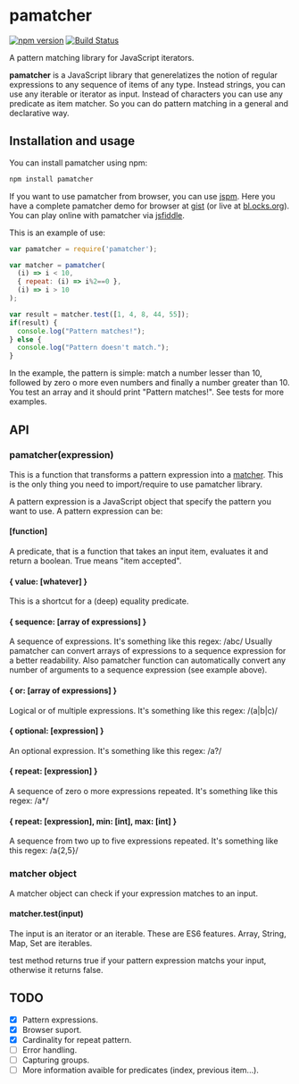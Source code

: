 # pamatcher 

[![npm version](https://badge.fury.io/js/pamatcher.svg)](http://badge.fury.io/js/pamatcher)
[![Build Status](https://travis-ci.org/pmros/pamatcher.svg)](https://travis-ci.org/pmros/pamatcher)

A pattern matching library for JavaScript iterators.

**pamatcher** is a JavaScript library that generelatizes the notion of regular expressions to any sequence of items of any type. Instead strings, you can use any iterable or iterator as input. Instead of characters you can use any predicate as item matcher. So you can do pattern matching in a general and declarative way.

## Installation and usage
You can install pamatcher using npm:
```bash
npm install pamatcher
```

If you want to use pamatcher from browser, you can use [jspm](http://jspm.io/). Here you have a complete pamatcher demo for browser at [gist](https://gist.github.com/pmros/137ecf2351e0f2fe44d4) (or live at [bl.ocks.org](http://bl.ocks.org/pmros/137ecf2351e0f2fe44d4)). You can play online with pamatcher via [jsfiddle](https://jsfiddle.net/8f4mcoq5/).

This is an example of use:

```js
var pamatcher = require('pamatcher');

var matcher = pamatcher(
  (i) => i < 10,
  { repeat: (i) => i%2==0 },
  (i) => i > 10
);

var result = matcher.test([1, 4, 8, 44, 55]);
if(result) {
  console.log("Pattern matches!");
} else {
  console.log("Pattern doesn't match.");
}
```

In the example, the pattern is simple: match a number lesser than 10, followed by zero o more even numbers and finally a number greater than 10. You test an array and it should print "Pattern matches!". See tests for more examples.

## API

### pamatcher(expression)

This is a function that transforms a pattern expression into a [matcher](#matcher-object). This is the only thing you need to import/require to use pamatcher library.

A pattern expression is a JavaScript object that specify the pattern you want to use. A pattern expression can be:

#### [function]
A predicate, that is a function that takes an input item, evaluates it and return a boolean. True means "item accepted".

#### { value: [whatever] }
This is a shortcut for a (deep) equality predicate.

#### { sequence: [array of expressions] }
A sequence of expressions.
It's something like this regex:  /abc/
Usually pamatcher can convert arrays of expressions to a sequence expression for a better readability. Also pamatcher function can automatically convert any number of arguments to a sequence expression (see example above).

#### { or: [array of expressions] }
Logical or of multiple expressions.
It's something like this regex:  /(a|b|c)/

#### { optional: [expression] }
An optional expression.
It's something like this regex:  /a?/

#### { repeat: [expression] }
A sequence of zero o more expressions repeated.
It's something like this regex:  /a*/

#### { repeat: [expression], min: [int], max: [int] }
A sequence from two up to five expressions repeated.
It's something like this regex: /a{2,5}/

### matcher object
A matcher object can check if your expression matches to an input.

#### matcher.test(input)
The input is an iterator or an iterable. These are ES6 features. Array, String, Map, Set are iterables.

test method returns true if your pattern expression matchs your input, otherwise it returns false.


## TODO
- [x] Pattern expressions.
- [x] Browser suport.
- [x] Cardinality for repeat pattern.
- [ ] Error handling.
- [ ] Capturing groups.
- [ ] More information avaible for predicates (index, previous item...).
